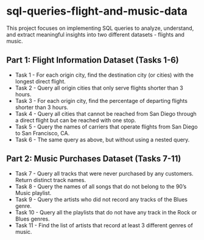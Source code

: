 # sql-queries-flight-and-music-data

This project focuses on implementing SQL queries to analyze, understand, and extract meaningful insights into two different datasets - flights and music.

## Part 1: Flight Information Dataset (Tasks 1-6)

   - Task 1 - For each origin city, find the destination city (or cities) with the longest direct flight.
   - Task 2 - Query all origin cities that only serve flights shorter than 3 hours.
   - Task 3 - For each origin city, find the percentage of departing flights shorter than 3 hours.
   - Task 4 - Query all cities that cannot be reached from San Diego through a direct flight but can be reached with one stop.
   - Task 5 - Query the names of carriers that operate flights from San Diego to San Francisco, CA.
   - Task 6 - The same query as above, but without using a nested query.
   
## Part 2: Music Purchases Dataset (Tasks 7-11)

   - Task 7 - Query all tracks that were never purchased by any customers. Return distinct track names.
   - Task 8 - Query the names of all songs that do not belong to the 90’s Music playlist.
   - Task 9 - Query the artists who did not record any tracks of the Blues genre.
   - Task 10 - Query all the playlists that do not have any track in the Rock or Blues genres.
   - Task 11 - Find the list of artists that record at least 3 different genres of music.
